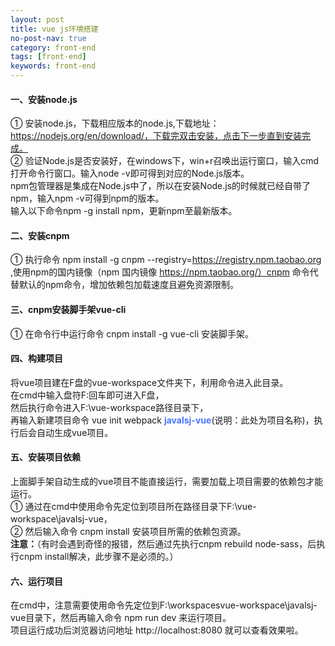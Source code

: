 ```yaml
---
layout: post
title: vue js环境搭建
no-post-nav: true
category: front-end
tags: [front-end]
keywords: front-end
---
```


#### 一、安装node.js
① 安装node.js，下载相应版本的node.js,下载地址：https://nodejs.org/en/download/，下载完双击安装，点击下一步直到安装完成。<br/>
② 验证Node.js是否安装好，在windows下，win+r召唤出运行窗口，输入cmd打开命令行窗口。输入node -v即可得到对应的Node.js版本。<br/>
   npm包管理器是集成在Node.js中了，所以在安装Node.js的时候就已经自带了npm，输入npm -v可得到npm的版本。<br/>
   输入以下命令npm -g install npm，更新npm至最新版本。
   
#### 二、安装cnpm
① 执行命令 npm install -g cnpm --registry=https://registry.npm.taobao.org ,使用npm的国内镜像（npm 国内镜像 https://npm.taobao.org/）cnpm 命令代替默认的npm命令，增加依赖包加载速度且避免资源限制。

#### 三、cnpm安装脚手架vue-cli
① 在命令行中运行命令 cnpm install -g vue-cli 安装脚手架。

#### 四、构建项目
将vue项目建在F盘的vue-workspace文件夹下，利用命令进入此目录。<br/>
在cmd中输入盘符F:回车即可进入F盘，<br/>
然后执行命令进入F:\vue-workspace路径目录下，<br/>
再输入新建项目命令 vue init webpack <font color=#4876FF>**javalsj-vue**</font>(说明：此处为项目名称)，执行后会自动生成vue项目。

#### 五、安装项目依赖
上面脚手架自动生成的vue项目不能直接运行，需要加载上项目需要的依赖包才能运行。<br/>
① 通过在cmd中使用命令先定位到项目所在路径目录下F:\vue-workspace\javalsj-vue，<br/>
② 然后输入命令 cnpm install 安装项目所需的依赖包资源。<br/>
**注意：**（有时会遇到奇怪的报错，然后通过先执行cnpm rebuild node-sass，后执行cnpm install解决，此步骤不是必须的。）

#### 六、运行项目
在cmd中，注意需要使用命令先定位到F:\workspacesvue-workspace\javalsj-vue目录下，然后再输入命令 npm run dev 来运行项目。<br/>
项目运行成功后浏览器访问地址 http://localhost:8080 就可以查看效果啦。